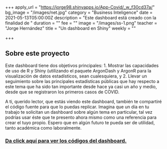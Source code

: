 +++
apply_url = "https://jorge98.shinyapps.io/App-Covid/_w_f30cd37a/"
bg_image = "/images/net.jpg"
category = "Business Inteligence"
date = 2021-05-13T05:00:00Z
description = "Este dashboard está creado con la finalidad de "
duration = ""
fee = ""
image = "/images/ss-1.png"
teacher = "Jorge Hernández"
title = "Un dashboard en Shiny"
weekly = ""

+++
## Sobre este proyecto

Este dashboard tiene dos objetivos principales: 1. Mostrar las capacidades de uso de R y Shiny (utilizando el paquete ArgonDash y ArgonR para la visualización de datos estadísticos, sean cualesquiera, y 2. Llevar un seguimiento sobre las principales estadísticas públicas que hay respecto a este tema que ha sido tan importante desde hace ya casi un año y medio, desde que se registraron los primeros casos de COVID. 

A ti, querido lector, que estás viendo este dashboard, también te compartiré el código fuente para que lo puedas replicar. Imagina que un día en tu trabajo te solicitan un dashboard sobre algún tema en particular, tal vez podrías usar éste que te presento ahora mismo como una referencia para crear el tuyo propio. Espero que en algún futuro te pueda ser de utilidad, tanto académica como laboralmente.

### [Da click aquí para ver los códigos del dashboard.](https://bookdown.org/eljorgehdz/dashboard_pasos/ "codices")